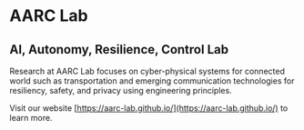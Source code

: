 # AARC Lab 
## AI, Autonomy, Resilience, Control Lab

<!--

**Here are some ideas to get you started:**

🙋‍♀️ A short introduction - what is your organization all about?
🌈 Contribution guidelines - how can the community get involved?
👩‍💻 Useful resources - where can the community find your docs? Is there anything else the community should know?
🍿 Fun facts - what does your team eat for breakfast?
🧙 Remember, you can do mighty things with the power of [Markdown](https://docs.github.com/github/writing-on-github/getting-started-with-writing-and-formatting-on-github/basic-writing-and-formatting-syntax)
-->
Research at AARC Lab focuses on cyber-physical systems for connected world such as transportation and emerging communication technologies for resiliency, safety, and privacy using engineering principles.

Visit our website [https://aarc-lab.github.io/](https://aarc-lab.github.io/) to learn more.



